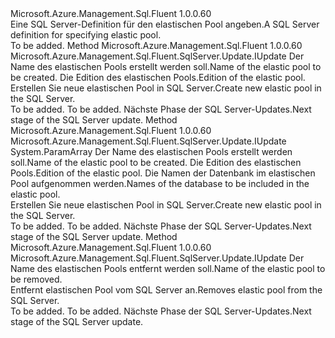 <Type Name="IWithElasticPool" FullName="Microsoft.Azure.Management.Sql.Fluent.SqlServer.Update.IWithElasticPool">
  <TypeSignature Language="C#" Value="public interface IWithElasticPool" />
  <TypeSignature Language="ILAsm" Value=".class public interface auto ansi abstract IWithElasticPool" />
  <TypeSignature Language="DocId" Value="T:Microsoft.Azure.Management.Sql.Fluent.SqlServer.Update.IWithElasticPool" />
  <TypeSignature Language="VB.NET" Value="Public Interface IWithElasticPool" />
  <TypeSignature Language="F#" Value="type IWithElasticPool = interface" />
  <AssemblyInfo>
    <AssemblyName>Microsoft.Azure.Management.Sql.Fluent</AssemblyName>
    <AssemblyVersion>1.0.0.60</AssemblyVersion>
  </AssemblyInfo>
  <Interfaces />
  <Docs>
    <summary>
            <span data-ttu-id="7b4d2-101">Eine SQL Server-Definition für den elastischen Pool angeben.</span><span class="sxs-lookup"><span data-stu-id="7b4d2-101">A SQL Server definition for specifying elastic pool.</span></span>
            </summary>
    <remarks>To be added.</remarks>
  </Docs>
  <Members>
    <Member MemberName="WithNewElasticPool">
      <MemberSignature Language="C#" Value="public Microsoft.Azure.Management.Sql.Fluent.SqlServer.Update.IUpdate WithNewElasticPool (string elasticPoolName, string elasticPoolEdition);" />
      <MemberSignature Language="ILAsm" Value=".method public hidebysig newslot virtual instance class Microsoft.Azure.Management.Sql.Fluent.SqlServer.Update.IUpdate WithNewElasticPool(string elasticPoolName, string elasticPoolEdition) cil managed" />
      <MemberSignature Language="DocId" Value="M:Microsoft.Azure.Management.Sql.Fluent.SqlServer.Update.IWithElasticPool.WithNewElasticPool(System.String,System.String)" />
      <MemberSignature Language="VB.NET" Value="Public Function WithNewElasticPool (elasticPoolName As String, elasticPoolEdition As String) As IUpdate" />
      <MemberSignature Language="F#" Value="abstract member WithNewElasticPool : string * string -&gt; Microsoft.Azure.Management.Sql.Fluent.SqlServer.Update.IUpdate" Usage="iWithElasticPool.WithNewElasticPool (elasticPoolName, elasticPoolEdition)" />
      <MemberType>Method</MemberType>
      <AssemblyInfo>
        <AssemblyName>Microsoft.Azure.Management.Sql.Fluent</AssemblyName>
        <AssemblyVersion>1.0.0.60</AssemblyVersion>
      </AssemblyInfo>
      <ReturnValue>
        <ReturnType>Microsoft.Azure.Management.Sql.Fluent.SqlServer.Update.IUpdate</ReturnType>
      </ReturnValue>
      <Parameters>
        <Parameter Name="elasticPoolName" Type="System.String" />
        <Parameter Name="elasticPoolEdition" Type="System.String" />
      </Parameters>
      <Docs>
        <param name="elasticPoolName"><span data-ttu-id="7b4d2-102">Der Name des elastischen Pools erstellt werden soll.</span><span class="sxs-lookup"><span data-stu-id="7b4d2-102">Name of the elastic pool to be created.</span></span></param>
        <param name="elasticPoolEdition"><span data-ttu-id="7b4d2-103">Die Edition des elastischen Pools.</span><span class="sxs-lookup"><span data-stu-id="7b4d2-103">Edition of the elastic pool.</span></span></param>
        <summary>
            <span data-ttu-id="7b4d2-104">Erstellen Sie neue elastischen Pool in SQL Server.</span><span class="sxs-lookup"><span data-stu-id="7b4d2-104">Create new elastic pool in the SQL Server.</span></span>
            </summary>
        <returns>To be added.</returns>
        <remarks>To be added.</remarks>
        <return><span data-ttu-id="7b4d2-105">Nächste Phase der SQL Server-Updates.</span><span class="sxs-lookup"><span data-stu-id="7b4d2-105">Next stage of the SQL Server update.</span></span></return>
      </Docs>
    </Member>
    <Member MemberName="WithNewElasticPool">
      <MemberSignature Language="C#" Value="public Microsoft.Azure.Management.Sql.Fluent.SqlServer.Update.IUpdate WithNewElasticPool (string elasticPoolName, string elasticPoolEdition, params string[] databaseNames);" />
      <MemberSignature Language="ILAsm" Value=".method public hidebysig newslot virtual instance class Microsoft.Azure.Management.Sql.Fluent.SqlServer.Update.IUpdate WithNewElasticPool(string elasticPoolName, string elasticPoolEdition, string[] databaseNames) cil managed" />
      <MemberSignature Language="DocId" Value="M:Microsoft.Azure.Management.Sql.Fluent.SqlServer.Update.IWithElasticPool.WithNewElasticPool(System.String,System.String,System.String[])" />
      <MemberSignature Language="VB.NET" Value="Public Function WithNewElasticPool (elasticPoolName As String, elasticPoolEdition As String, ParamArray databaseNames As String()) As IUpdate" />
      <MemberSignature Language="F#" Value="abstract member WithNewElasticPool : string * string * string[] -&gt; Microsoft.Azure.Management.Sql.Fluent.SqlServer.Update.IUpdate" Usage="iWithElasticPool.WithNewElasticPool (elasticPoolName, elasticPoolEdition, databaseNames)" />
      <MemberType>Method</MemberType>
      <AssemblyInfo>
        <AssemblyName>Microsoft.Azure.Management.Sql.Fluent</AssemblyName>
        <AssemblyVersion>1.0.0.60</AssemblyVersion>
      </AssemblyInfo>
      <ReturnValue>
        <ReturnType>Microsoft.Azure.Management.Sql.Fluent.SqlServer.Update.IUpdate</ReturnType>
      </ReturnValue>
      <Parameters>
        <Parameter Name="elasticPoolName" Type="System.String" />
        <Parameter Name="elasticPoolEdition" Type="System.String" />
        <Parameter Name="databaseNames" Type="System.String[]">
          <Attributes>
            <Attribute>
              <AttributeName>System.ParamArray</AttributeName>
            </Attribute>
          </Attributes>
        </Parameter>
      </Parameters>
      <Docs>
        <param name="elasticPoolName"><span data-ttu-id="7b4d2-106">Der Name des elastischen Pools erstellt werden soll.</span><span class="sxs-lookup"><span data-stu-id="7b4d2-106">Name of the elastic pool to be created.</span></span></param>
        <param name="elasticPoolEdition"><span data-ttu-id="7b4d2-107">Die Edition des elastischen Pools.</span><span class="sxs-lookup"><span data-stu-id="7b4d2-107">Edition of the elastic pool.</span></span></param>
        <param name="databaseNames"><span data-ttu-id="7b4d2-108">Die Namen der Datenbank im elastischen Pool aufgenommen werden.</span><span class="sxs-lookup"><span data-stu-id="7b4d2-108">Names of the database to be included in the elastic pool.</span></span></param>
        <summary>
            <span data-ttu-id="7b4d2-109">Erstellen Sie neue elastischen Pool in SQL Server.</span><span class="sxs-lookup"><span data-stu-id="7b4d2-109">Create new elastic pool in the SQL Server.</span></span>
            </summary>
        <returns>To be added.</returns>
        <remarks>To be added.</remarks>
        <return><span data-ttu-id="7b4d2-110">Nächste Phase der SQL Server-Updates.</span><span class="sxs-lookup"><span data-stu-id="7b4d2-110">Next stage of the SQL Server update.</span></span></return>
      </Docs>
    </Member>
    <Member MemberName="WithoutElasticPool">
      <MemberSignature Language="C#" Value="public Microsoft.Azure.Management.Sql.Fluent.SqlServer.Update.IUpdate WithoutElasticPool (string elasticPoolName);" />
      <MemberSignature Language="ILAsm" Value=".method public hidebysig newslot virtual instance class Microsoft.Azure.Management.Sql.Fluent.SqlServer.Update.IUpdate WithoutElasticPool(string elasticPoolName) cil managed" />
      <MemberSignature Language="DocId" Value="M:Microsoft.Azure.Management.Sql.Fluent.SqlServer.Update.IWithElasticPool.WithoutElasticPool(System.String)" />
      <MemberSignature Language="VB.NET" Value="Public Function WithoutElasticPool (elasticPoolName As String) As IUpdate" />
      <MemberSignature Language="F#" Value="abstract member WithoutElasticPool : string -&gt; Microsoft.Azure.Management.Sql.Fluent.SqlServer.Update.IUpdate" Usage="iWithElasticPool.WithoutElasticPool elasticPoolName" />
      <MemberType>Method</MemberType>
      <AssemblyInfo>
        <AssemblyName>Microsoft.Azure.Management.Sql.Fluent</AssemblyName>
        <AssemblyVersion>1.0.0.60</AssemblyVersion>
      </AssemblyInfo>
      <ReturnValue>
        <ReturnType>Microsoft.Azure.Management.Sql.Fluent.SqlServer.Update.IUpdate</ReturnType>
      </ReturnValue>
      <Parameters>
        <Parameter Name="elasticPoolName" Type="System.String" />
      </Parameters>
      <Docs>
        <param name="elasticPoolName"><span data-ttu-id="7b4d2-111">Der Name des elastischen Pools entfernt werden soll.</span><span class="sxs-lookup"><span data-stu-id="7b4d2-111">Name of the elastic pool to be removed.</span></span></param>
        <summary>
            <span data-ttu-id="7b4d2-112">Entfernt elastischen Pool vom SQL Server an.</span><span class="sxs-lookup"><span data-stu-id="7b4d2-112">Removes elastic pool from the SQL Server.</span></span>
            </summary>
        <returns>To be added.</returns>
        <remarks>To be added.</remarks>
        <return><span data-ttu-id="7b4d2-113">Nächste Phase der SQL Server-Updates.</span><span class="sxs-lookup"><span data-stu-id="7b4d2-113">Next stage of the SQL Server update.</span></span></return>
      </Docs>
    </Member>
  </Members>
</Type>